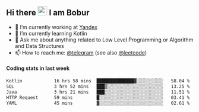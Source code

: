 ## Hi there <img src="https://media.giphy.com/media/hvRJCLFzcasrR4ia7z/giphy.gif" width="25px" height="25px"> I am Bobur

- 💼 I’m currently working at [Yandex](https://yandex.ru/)
- 🌱 I’m currently learning Kotlin
- 💬 Ask me about anything related to Low Level Programming or Algorithm and Data Structures
- 📫 How to reach me: [@telegram](https://t.me/octoant) (see also [@leetcode](https://leetcode.com/octoant/))    

#### Coding stats in last week

<!--START_SECTION:waka-->

```txt
Kotlin            16 hrs 58 mins  ██████████████▓░░░░░░░░░░   58.04 %
SQL               3 hrs 52 mins   ███▒░░░░░░░░░░░░░░░░░░░░░   13.25 %
Java              3 hrs 21 mins   ███░░░░░░░░░░░░░░░░░░░░░░   11.51 %
HTTP Request      59 mins         █░░░░░░░░░░░░░░░░░░░░░░░░   03.41 %
YAML              45 mins         ▓░░░░░░░░░░░░░░░░░░░░░░░░   02.61 %
```

<!--END_SECTION:waka-->
